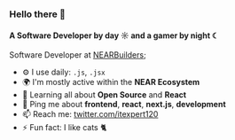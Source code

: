 ### Hello there 👋

#### A Software Developer by day ☼ and a gamer by night ☾

Software Developer at [NEARBuilders](https://github.com/nearbuilders);<br>

- ⚙️ I use daily: `.js`, `.jsx`
- 🌍 I'm mostly active within the **NEAR Ecosystem**
- 🌱 Learning all about **Open Source** and **React**
- 💬 Ping me about **frontend**, **react**, **next.js**, **development**
- 📫 Reach me: [twitter.com/itexpert120](https://twitter.com/itexpert120)
- ⚡️ Fun fact: I like cats 🐈

